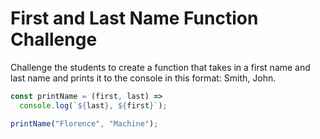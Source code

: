 # First and Last Name Function Challenge

<Success>
Challenge the students to create a function that takes in a first name and last name and prints it to the console in this format: Smith, John.
</Success>

```javascript
const printName = (first, last) =>
  console.log(`${last}, ${first}`);

printName("Florence", "Machine");
```
